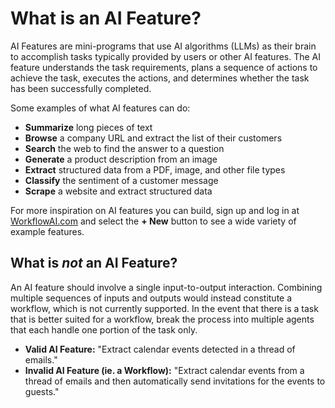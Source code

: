 # What is an AI Feature?

AI Features are mini-programs that use AI algorithms (LLMs) as their brain to accomplish tasks typically provided by users or other AI features. The AI feature understands the task requirements, plans a sequence of actions to achieve the task, executes the actions, and determines whether the task has been successfully completed.

Some examples of what AI features can do:
- **Summarize** long pieces of text
- **Browse** a company URL and extract the list of their customers
- **Search** the web to find the answer to a question 
- **Generate** a product description from an image 
- **Extract** structured data from a PDF, image, and other file types
- **Classify** the sentiment of a customer message
- **Scrape** a website and extract structured data

For more inspiration on AI features you can build, sign up and log in at [WorkflowAI.com](https://workflowai.com) and select the **+ New** button to see a wide variety of example features. 

## What is *not* an AI Feature?

An AI feature should involve a single input-to-output interaction. Combining multiple sequences of inputs and outputs would instead constitute a workflow, which is not currently supported. In the event that there is a task that is better suited for a workflow, break the process into multiple agents that each handle one portion of the task only.
- **Valid AI Feature:** "Extract calendar events detected in a thread of emails."
- **Invalid AI Feature (ie. a Workflow):** "Extract calendar events from a thread of emails and then automatically send invitations for the events to guests."